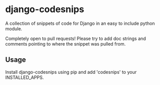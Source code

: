 django-codesnips
================

A collection of snippets of code for Django in an easy to include python module.

Completely open to pull requests! Please try to add doc strings and comments pointing to where the
snippet was pulled from.

Usage
-----

Install django-codesnips using pip and add 'codesnips' to your INSTALLED_APPS.

